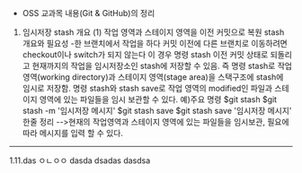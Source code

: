 - OSS 교과목 내용(Git & GitHub)의 정리
1. 임시저장 stash 개요
(1) 작업 영역과 스테이지 영역을 이전 커밋으로 복원
stash 개요와 필요성
-한 브랜치에서 작업을 하다 커밋 이전에 다른 브랜치로 이동하려면 checkout이나 switch가 되지 않는다
이 경우 명령 stash 이전 커밋 상태로 되돌리고 현재까지의 작업을 임시저장소인 stash에 저장할 수 있음.
즉 명령 stash로 작업 영역(working directory)과 스테이지 영역(stage area)을 스택구조에 stash에 임시로 저장함. 명령 stash와 stash save로 작업 영역의 modified인 파일과 스테이지 영역에 있는 파일들을 임시 보관할 수 있다.
예)주요 명령
$git stash
$git stash -m '임시저장 메시지'
$git stash save
$git stash save '임시저장 메시지'
한줄 정리
-->현재의 작업영역과 스테이지 영역에 있는 파일들을 임시보관, 필요에 따라 메시지를 입력 할 수 있다.
--------------------------------------------------------------------------------------------------------------------------------------------------------------------------------------------------------
1.11.das
ㅇㄴㅇㅇ
dasda
dsadas
dasdsa
